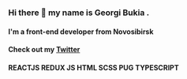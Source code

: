 ### Hi there 👋 my name is **Georgi Bukia** .
#### I'm a front-end developer from **Novosibirsk**
#### Check out my [Twitter](https://twitter.com/Bukija)
#### REACTJS REDUX JS HTML SCSS PUG TYPESCRIPT
